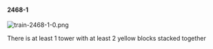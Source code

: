 #### 2468-1
![train-2468-1-0.png](https://github.com/lil-lab/nlvr/raw/master/nlvr/train/images/22/train-2468-1-0.png "train-2468-1-0.png")

There is at least 1 tower with at least 2 yellow blocks stacked together